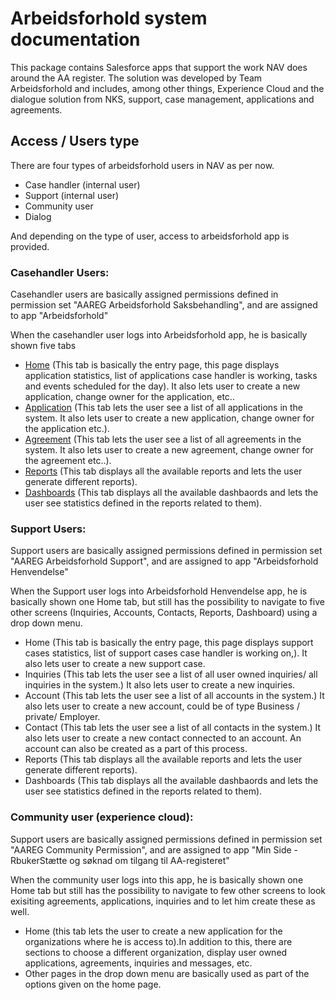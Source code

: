 # Arbeidsforhold system documentation

This package contains Salesforce apps that support the work NAV does around the AA register. The solution was developed by Team Arbeidsforhold and includes, among other things, Experience Cloud and the dialogue solution from NKS, support, case management, applications and agreements.

## Access / Users type
There are four types of arbeidsforhold users in NAV as per now. 
- Case handler (internal user)
- Support (internal user)
- Community user
- Dialog

And depending on the type of user, access to arbeidsforhold app is provided.

### Casehandler Users:

Casehandler users are basically assigned permissions defined in permission set "AAREG Arbeidsforhold Saksbehandling", and are assigned to app "Arbeidsforhold"

When the casehandler user logs into Arbeidsforhold app, he is  basically shown five tabs
- [Home](assets/Arbeidsforhold-Home.jpg) (This tab is basically the entry page,  this page displays application statistics, list of applications case handler is working, tasks and events scheduled for the day). It also lets user to create a new application, change owner for the application, etc..
- [Application](assets/Arbeidsforhold-Applications.jpg) (This tab lets the user see a list of all applications in the system. It also lets user to create a new application, change owner for the application etc.).
- [Agreement](assets/Arbeidsforhold-Agreements.jpg) (This tab lets the user see a list of all agreements in the system. It also lets user to create a new agreement, change owner for the agreement etc..).
- [Reports](assets/Arbeidsforhold-reports.jpg) (This tab displays all the available reports and lets the user generate different reports).
- [Dashboards](assets/Arbeidsforhold-dashboards.jpg) (This tab displays all the available dashbaords and lets the user see statistics defined in the reports related to them).

### Support Users:

Support users are basically assigned permissions defined in permission set "AAREG Arbeidsforhold Support", and are assigned to app "Arbeidsforhold Henvendelse"

When the Support user logs into Arbeidsforhold Henvendelse app, he is  basically shown one Home tab, but still has the possibility to navigate to five other screens (Inquiries, Accounts, Contacts, Reports, Dashboard) using a drop down menu.
- Home (This tab is basically the entry page,  this page displays support cases statistics, list of support cases case handler is working on,). It also lets user to create a new support case.
- Inquiries (This tab lets the user see a list of all user owned inquiries/ all inquiries in the system.) It also lets user to create a new inquiries.
- Account (This tab lets the user see a list of all accounts in the system.) It also lets user to create a new account, could be of type Business / private/ Employer.
- Contact (This tab lets the user see a list of all contacts in the system.) It also lets user to create a new contact connected to an account. An account can also be created as a part of this process.
- Reports (This tab displays all the available reports and lets the user generate different reports).
- Dashboards (This tab displays all the available dashbaords and lets the user see statistics defined in the reports related to them).

### Community user (experience cloud):

Support users are basically assigned permissions defined in permission set "AAREG Community Permission", and are assigned to app "Min Side - RbukerStætte og søknad om tilgang til AA-registeret"

When the community user logs into this app, he is basically shown one Home tab but still has the possibility to navigate to few other screens to look exisiting agreements, applications, inquiries and to let him create these as well.
- Home (this tab lets the user to create a new application for the organizations where he is access to).In addition to this, there are sections to choose a different organization, display user owned applications, agreements, inquiries and messages, etc.
- Other pages in the drop down menu are basically used as part of the options given on the home page.

